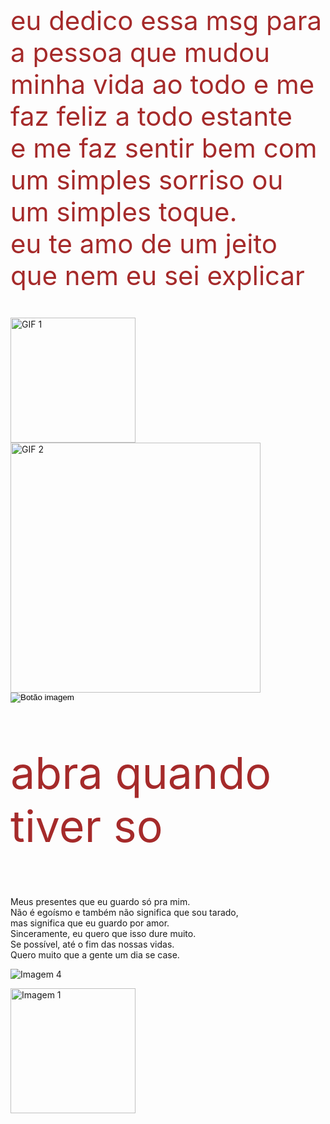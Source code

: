 <!DOCTYPE html>
<html>
<body>

<p id="mensagem" style="font-size: 3em; color:#A52A2A;">
  eu dedico essa msg para a pessoa que mudou minha vida ao todo e me faz feliz a todo estante<br>
  e me faz sentir bem com um simples sorriso ou um simples toque.<br>
  eu te amo de um jeito que nem eu sei explicar
</p>
 <div class="gif-container">
    <img src="https://media3.giphy.com/media/v1.Y2lkPTc5MGI3NjExdzJiNjQ4bThueXFsOTBqazc0ZHZhZDFoc2E1ejBvbWFycm9xeWdqNyZlcD12MV9naWZzX3NlYXJjaCZjdD1n/c76IJLufpNwSULPk77/giphy.webp" alt="GIF 1" width="200"> 
    <img src="https://media2.giphy.com/media/v1.Y2lkPTc5MGI3NjExbzRpaTQ2eWNybGcyenp4cG9pNGt3bjJlN2RoYjYzNWZydmptcDI0cSZlcD12MV9naWZzX3NlYXJjaCZjdD1n/kZqbBT64ECtjy/giphy.webp" alt="GIF 2" width="400
    ">
  </div>

<button id="btnImagem" style="border:none; background:none; cursor:pointer; padding:0;">
  <img src="https://media1.giphy.com/media/Lqx1czoPLTQg3I68d1/200.webp?cid=ecf05e47z454unt0t2taoani1prxpvpevfvarmqih97yfo8d&ep=v1_stickers_search&rid=200.webp&ct=s" alt="Botão imagem" />
</button>

<script>
  const btn = document.getElementById('btnImagem');
  btn.onclick = () => {
    btn.innerHTML = `
   <div style="font-size:3em; color:#800000;">
  1. seu rosto<br>
  2. sua boca<br>
  3. seu cabelo<br>
  4. você todinha de ponta a ponta<br>
  você é minha Deusa, meu motivo de vida<br>
  não sei como fiquei vivo tanto tempo sem te conhecer.<br>
  eu sei que não é uma mensagem tão bonita,<br>
  mas meio que eu programei esse site sem saber nada de programação.<br>
</div>
    `;
  };
</script>

<head>
  <style>
  body {
    background-image: url('https://wallpapers.com/images/high/mitsuha-and-taki-romance-anime-portrait-u9tpojm5tx1pfdhc.webp');
    background-size: cover;
    background-repeat: no-repeat;
    background-attachment: fixed;
   background-position: center top -50px;
  }
</style>




<p id="mensagem" style="font-size: 5em; color:#A52A2A;">
 abra quando tiver so
</p>



<div id="texto">
    Meus presentes que eu guardo só pra mim.<br>
    Não é egoísmo e também não significa que sou tarado,<br>
    mas significa que eu guardo por amor.<br>
    Sinceramente, eu quero que isso dure muito.<br>
    Se possível, até o fim das nossas vidas.<br>
    Quero muito que a gente um dia se case.
  </div>

  

  <img
    src="https://github.com/user-attachments/assets/6aaf69fc-b43c-42cf-a98a-8c3be2556199"
    alt="Imagem 4"
    id="img4"
    class="imagem-escondida" >

<img 
  src="https://media1.giphy.com/media/v1.Y2lkPTc5MGI3NjExN2NrZmVpMm9uanRyYjRjam1kYzg2OHNwM21hYnZlYzB5Y3E2MXlwdCZlcD12MV9naWZzX3NlYXJjaCZjdD1n/BWYS3xLAYVrQWSqrzj/giphy.webp" 
  alt="Imagem 1" 
  id="img1" 
  style="cursor: pointer;" 
  width="200">

<img 
  src="https://github.com/user-attachments/assets/c0bb3e43-1c58-47e4-950e-a30e2f4e4da6" 
  alt="Imagem 2" 
  id="img2" 
  style="display: none;" 
  width="200">

<script>
  const img1 = document.getElementById('img1');
  const img2 = document.getElementById('img2');

  img1.addEventListener('click', () => {
    img1.style.display = 'none';
    img2.style.display = 'inline';
  });
</script>




